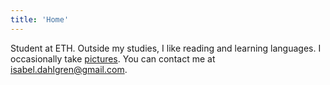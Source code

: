 ```yaml
---
title: 'Home'
---
```

Student at ETH. Outside my studies, I like reading and learning languages. I occasionally take [pictures](https://isabeldahlgren.netlify.app). You can contact me at [isabel.dahlgren@gmail.com](mailto:isabel.dahlgren@gmail.com).
